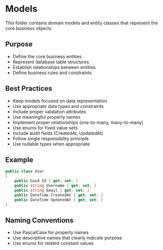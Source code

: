 # Models

This folder contains domain models and entity classes that represent the core business objects.

## Purpose
- Define the core business entities
- Represent database table structures
- Establish relationships between entities
- Define business rules and constraints

## Best Practices
- Keep models focused on data representation
- Use appropriate data types and constraints
- Include proper validation attributes
- Use meaningful property names
- Implement proper relationships (one-to-many, many-to-many)
- Use enums for fixed value sets
- Include audit fields (CreatedAt, UpdatedAt)
- Follow single responsibility principle
- Use nullable types when appropriate

## Example
```csharp
public class User
{
    public Guid Id { get; set; }
    public string Username { get; set; }
    public string Email { get; set; }
    public DateTime CreatedAt { get; set; }
    public DateTime UpdatedAt { get; set; }
}
```

## Naming Conventions
- Use PascalCase for property names
- Use descriptive names that clearly indicate purpose
- Use enums for related constant values
